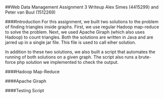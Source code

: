 ##Web Data Management Assignment 3 Writeup
Alex Simes (4415299)  and Peter van Buul (1512269)

####Introduction
For this assignment, we built two solutions to the problem of finding triangles inside graphs. First, we use regular Hadoop map-reduce to solve the problem. Next, we used Apache Giraph (which also uses Hadoop) to count triangles. Both the solutions are written in Java and are jarred up in a single jar file. This file is used to call eiher solution. 

In addition to these two solutions, we also built a script that automates the running of both solutions on a given graph. The script also runs a brute-force php solution we implemented to check the output. 

####Hadoop Map-Reduce	

####Apache Giraph


####Testing Script


